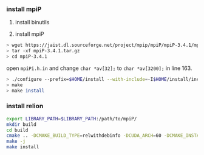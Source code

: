 
### install mpiP

1. install binutils

2. install mpiP

```sh
> wget https://jaist.dl.sourceforge.net/project/mpip/mpiP/mpiP-3.4.1/mpiP-3.4.1.tar.gz
> tar -xf mpiP-3.4.1.tar.gz
> cd mpiP-3.4.1
```

open `mpiPi.h.in` and change `char *av[32];` to `char *av[3200];` in line 163.

```sh
> ./configure --prefix=$HOME/install --with-include=-I$HOME/install/include --with-ldflags=-L$HOME/install/lib
> make
> make install
```

### install relion

```sh
export LIBRARY_PATH=$LIBRARY_PATH:/path/to/mpiP/
mkdir build
cd build
cmake .. -DCMAKE_BUILD_TYPE=relwithdebinfo -DCUDA_ARCH=60 -DCMAKE_INSTALL_PREFIX=$HOME/install
make -j
make install
```
